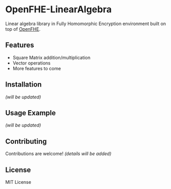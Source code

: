 # OpenFHE-LinearAlgebra

Linear algebra library in Fully Homomorphic Encryption environment built on top of [OpenFHE](https://github.com/openfheorg/openfhe-development).

## Features

- Square Matrix addition/multiplication
- Vector operations
- More features to come

## Installation

_(will be updated)_

## Usage Example

_(will be updated)_

## Contributing

Contributions are welcome! _(details will be added)_

## License

MIT License
